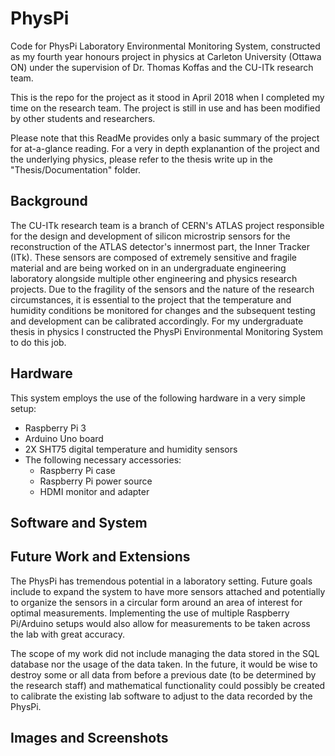 # PhysPi

Code for PhysPi Laboratory Environmental Monitoring System, constructed as my fourth year honours project in physics at Carleton University (Ottawa ON) under the supervision of Dr. Thomas Koffas and the CU-ITk research team.

This is the repo for the project as it stood in April 2018 when I completed my time on the research team. The project is still in use and has been modified by other students and researchers.

Please note that this ReadMe provides only a basic summary of the project for at-a-glance reading.  For a very in depth explanantion of the project and the underlying physics, please refer to the thesis write up in the "Thesis/Documentation" folder.

## Background

The CU-ITk research team is a branch of CERN's ATLAS project responsible for the design and development of silicon microstrip sensors for the reconstruction of the ATLAS detector's innermost part, the Inner Tracker (ITk).  These sensors are composed of extremely sensitive and fragile material and are being worked on in an undergraduate engineering laboratory alongside multiple other engineering and physics research projects.  Due to the fragility of the sensors and the nature of the research circumstances, it is essential to the project that the temperature and humidity conditions be monitored for changes and the subsequent testing and development can be calibrated accordingly.  For my undergraduate thesis in physics I constructed the PhysPi Environmental Monitoring System to do this job.

## Hardware

This system employs the use of the following hardware in a very simple setup:

* Raspberry Pi 3
* Arduino Uno board
* 2X SHT75 digital temperature and humidity sensors
* The following necessary accessories:
  * Raspberry Pi case
  * Raspberry Pi power source
  * HDMI monitor and adapter

## Software and System

## Future Work and Extensions

The PhysPi has tremendous potential in a laboratory setting. Future goals include to expand the system to have more sensors attached and potentially to organize the sensors in a circular form around an area of interest for optimal measurements.  Implementing the use of multiple Raspberry Pi/Arduino setups would also allow for measurements to be taken across the lab with great accuracy.

The scope of my work did not include managing the data stored in the SQL database nor the usage of the data taken.  In the future, it would be wise to destroy some or all data from before a previous date (to be determined by the research staff) and mathematical functionality could possibly be created to calibrate the existing lab software to adjust to the data recorded by the PhysPi.

## Images and Screenshots
